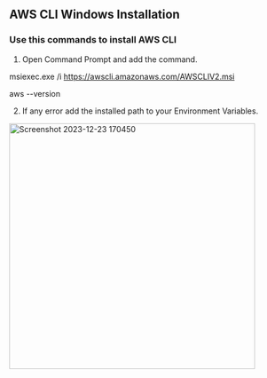 ## AWS CLI Windows Installation 

### Use this commands to install AWS CLI

1. Open Command Prompt and add the command.

msiexec.exe /i https://awscli.amazonaws.com/AWSCLIV2.msi

aws --version

2. If any error add the installed path to your Environment Variables.

<img width="443" alt="Screenshot 2023-12-23 170450" src="https://github.com/Vennilavan12/FinalProject/assets/77039703/fc89986d-850b-4f74-ba90-7bc3668c636b">
